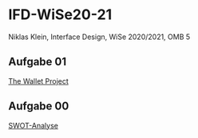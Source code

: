 # IFD-WiSe20-21
Niklas Klein, Interface Design, WiSe 2020/2021, OMB 5

## Aufgabe 01
<a href="https://kleinnik.github.io/IFD-WiSe20-21/Wallet-project/Aufgabe01_ifd.pdf" target="blank">The Wallet Project</a>
## Aufgabe 00
<a href="https://kleinnik.github.io/IFD-WiSe20-21/SWOT-Analyse/index.html" target="blank">SWOT-Analyse</a>
